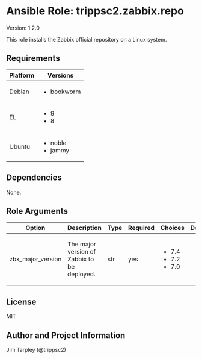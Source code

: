 <!-- BEGIN_ANSIBLE_DOCS -->

# Ansible Role: trippsc2.zabbix.repo
Version: 1.2.0

This role installs the Zabbix official repository on a Linux system.

## Requirements

| Platform | Versions |
| -------- | -------- |
| Debian | <ul><li>bookworm</li></ul> |
| EL | <ul><li>9</li><li>8</li></ul> |
| Ubuntu | <ul><li>noble</li><li>jammy</li></ul> |

## Dependencies

None.

## Role Arguments
|Option|Description|Type|Required|Choices|Default|
|---|---|---|---|---|---|
| zbx_major_version | <p>The major version of Zabbix to be deployed.</p> | str | yes | <ul><li>7.4</li><li>7.2</li><li>7.0</li></ul> |  |


## License
MIT

## Author and Project Information
Jim Tarpley (@trippsc2)
<!-- END_ANSIBLE_DOCS -->
